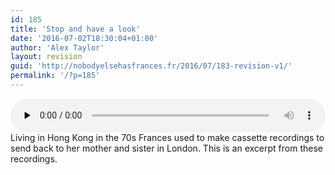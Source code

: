 ```yaml
---
id: 185
title: 'Stop and have a look'
date: '2016-07-02T18:30:04+01:00'
author: 'Alex Taylor'
layout: revision
guid: 'http://nobodyelsehasfrances.fr/2016/07/183-revision-v1/'
permalink: '/?p=185'
---
```


<audio class="wp-audio-shortcode" controls="controls" id="audio-185-14" preload="none" style="width: 100%;"><source src="http://nobodyelsehasfrances.fr/wp-content/uploads/2016/07/Stop-and-have-a-look.m4a?_=14" type="audio/mpeg"></source><http://nobodyelsehasfrances.fr/wp-content/uploads/2016/07/Stop-and-have-a-look.m4a></audio>  
Living in Hong Kong in the 70s Frances used to make cassette recordings to send back to her mother and sister in London. This is an excerpt from these recordings.